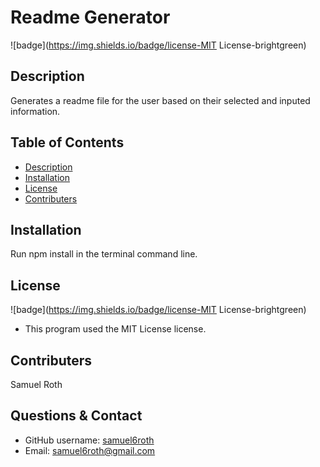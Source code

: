 
# Readme Generator
  
![badge](https://img.shields.io/badge/license-MIT License-brightgreen)
## Description
Generates a readme file for the user based on their selected and inputed information.
## Table of Contents
* [Description](#description)
* [Installation](#installation)
* [License](#license)
* [Contributers](#contributers)
## Installation
Run npm install in the terminal command line.
## License
![badge](https://img.shields.io/badge/license-MIT License-brightgreen)
- This program used the MIT License license. 
## Contributers
Samuel Roth
## Questions & Contact
* GitHub username: [samuel6roth](https://github.com/samuel6roth)
* Email: samuel6roth@gmail.com